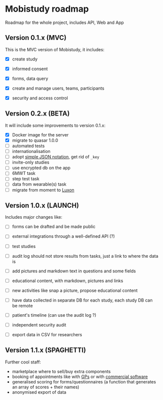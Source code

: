 Mobistudy roadmap
=================

Roadmap for the whole project, includes API, Web and App

## Version 0.1.x (MVC)

This is the MVC version of Mobistudy, it includes:

- [X] create study
- [X] informed consent
- [X] forms, data query
- [X] create and manage users, teams, participants
- [X] security and access control


## Version 0.2.x (BETA)

It will include some improvements to version 0.1.x:

- [X] Docker image for the server
- [X] migrate to quasar 1.0.0
- [ ] automated tests
- [ ] internationalisation
- [ ] adopt [simple JSON notation](https://github.com/mpnally/Terrifically-Simple-JSON), get rid of `_key`
- [ ] invite-only studies
- [ ] use encrypted db on the app
- [ ] 6MWT task
- [ ] step test task
- [ ] data from wearable(s) task
- [ ] migrate from moment to [Luxon](https://github.com/moment/luxon)

## Version 1.0.x (LAUNCH)

Includes major changes like:

- [ ] forms can be drafted and be made public
- [ ] external integrations through a well-defined API (?)
- [ ] test studies
- [ ] audit log should not store results from tasks, just a link to where the data is
- [ ] add pictures and markdown text in questions and some fields
- [ ] educational content, with markdown, pictures and links
- [ ] new activities like snap a picture, propose educational content
- [ ] have data collected in separate DB for each study, each study DB can be remote
- [ ] patient's timeline (can use the audit log ?)
- [ ] independent security audit
- [ ] export data in CSV for researchers


## Version 1.1.x (SPAGHETTI)

Further cool staff:

- marketplace where to sell/buy extra components
- booking of appointments like with [GPs](https://developer.nhs.uk/gp-connect-specification-versions/) or with [commercial software](https://www.scheduleonce.com/integrations)
- generalised scoring for forms/questionnaires (a function that generates an array of scores + their names)
- anonymised export of data
